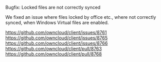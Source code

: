 Bugfix: Locked files are not correctly synced

We fixed an issue where files locked by office etc., where not correctly synced,
when Windows Virtual files are enabled.

https://github.com/owncloud/client/issues/8761
https://github.com/owncloud/client/issues/8765
https://github.com/owncloud/client/issues/8766
https://github.com/owncloud/client/pull/8763
https://github.com/owncloud/client/pull/8768    
